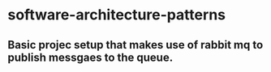 # software-architecture-patterns

## Basic projec setup that makes use of rabbit mq to publish messgaes to the queue.
